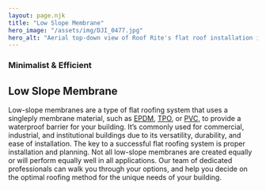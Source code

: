 ```yaml
---
layout: page.njk
title: "Low Slope Membrane"
hero_image: "/assets/img/DJI_0477.jpg"
hero_alt: "Aerial top-down view of Roof Rite's flat roof installation in progress using Carlisle EPDM Membrane. Roofing workers, tools, cones, and roof accessories are spread across the surface. Neighboring gravel and shingle roofs provide contrast. The building is adjacent to a house and parking area with vehicles and bike stalls."
---
```


### Minimalist & Efficient
## Low Slope Membrane

Low-slope membranes are a type of flat roofing system that uses a singleply membrane material, such as [EPDM](epdm), [TPO](tpo), or [PVC](pvc), to provide a waterproof barrier for your building. It’s commonly used for commercial, industrial, and institutional buildings due to its versatility, durability, and ease of installation. The key to a successful flat roofing system is proper installation and planning. Not all low-slope membranes are created equally or will perform equally well in all applications. Our team of dedicated professionals can walk you through your options, and help you decide on the optimal roofing method for the unique needs of your building.
